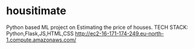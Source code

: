 # housitimate
Python based ML project on Estimating the price of houses. TECH STACK: Python,Flask,JS,HTML,CSS
http://ec2-16-171-174-249.eu-north-1.compute.amazonaws.com/
